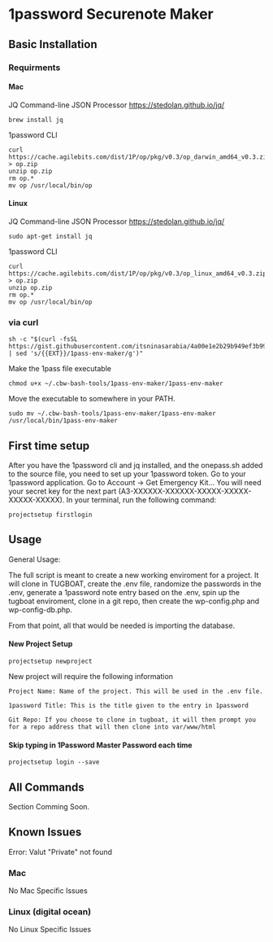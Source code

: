 # 1password Securenote Maker
## Basic Installation

### Requirments

#### Mac

JQ Command-line JSON Processor
https://stedolan.github.io/jq/
```shell
brew install jq
```
1password CLI
```shell
curl https://cache.agilebits.com/dist/1P/op/pkg/v0.3/op_darwin_amd64_v0.3.zip > op.zip
unzip op.zip
rm op.*
mv op /usr/local/bin/op
```

#### Linux

JQ Command-line JSON Processor
https://stedolan.github.io/jq/
```shell
sudo apt-get install jq
```
1password CLI
```shell
curl https://cache.agilebits.com/dist/1P/op/pkg/v0.3/op_linux_amd64_v0.3.zip > op.zip
unzip op.zip
rm op.*
mv op /usr/local/bin/op
```

### via curl

```shell
sh -c "$(curl -fsSL https://gist.githubusercontent.com/itsninasarabia/4a00e1e2b29b949ef3b99cc0920784af/raw/.install.sh | sed 's/{{EXT}}/1pass-env-maker/g')"
```

Make the 1pass file executable 
```shell
chmod u+x ~/.cbw-bash-tools/1pass-env-maker/1pass-env-maker
```

Move the executable to somewhere in your PATH.
```shell
sudo mv ~/.cbw-bash-tools/1pass-env-maker/1pass-env-maker /usr/local/bin/1pass-env-maker
```

## First time setup

After you have the 1password cli and jq installed, and the onepass.sh added to the source file, you need to set up your 1password token.
Go to your 1password application. Go to Account -> Get Emergency Kit...
You will need your secret key for the next part (A3-XXXXXX-XXXXXX-XXXXX-XXXXX-XXXXX-XXXXX).
In your terminal, run the following command:

```shell
projectsetup firstlogin
```

## Usage

General Usage:

The full script is meant to create a new working enviroment for a project. It will clone in TUGBOAT, create the .env file, randomize the passwords in the .env, generate a 1password note entry based on the .env, spin up the tugboat enviroment, clone in a git repo, then create the wp-config.php and wp-config-db.php.

From that point, all that would be needed is importing the database. 

#### New Project Setup

```shell
projectsetup newproject
```


New project will require the following information

```text
Project Name: Name of the project. This will be used in the .env file.

1password Title: This is the title given to the entry in 1password

Git Repo: If you choose to clone in tugboat, it will then prompt you for a repo address that will then clone into var/www/html

```


#### Skip typing in 1Password Master Password each time

```shell
projectsetup login --save
```

## All Commands

Section Comming Soon.


## Known Issues

Error: Valut "Private" not found

### Mac

No Mac Specific Issues

### Linux (digital ocean)

No Linux Specific Issues
